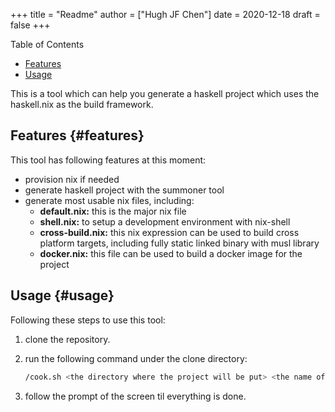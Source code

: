 +++
title = "Readme"
author = ["Hugh JF Chen"]
date = 2020-12-18
draft = false
+++

<div class="ox-hugo-toc toc">
<div></div>

<div class="heading">Table of Contents</div>

- [Features](#features)
- [Usage](#usage)

</div>
<!--endtoc-->

This is a tool which can help you generate a haskell project which uses the haskell.nix as the build framework.


## Features {#features}

This tool has following features at this moment:

-   provision nix if needed
-   generate haskell project with the summoner tool
-   generate most usable nix files, including:
    -   **default.nix:** this is the major nix file
    -   **shell.nix:** to setup a development environment with nix-shell
    -   **cross-build.nix:** this nix expression can be used to build cross platform targets, including fully static linked binary with musl library
    -   **docker.nix:** this file can be used to build a docker image for the project


## Usage {#usage}

Following these steps to use this tool:

1.  clone the repository.
2.  run the following command under the clone directory:

    ```sh
    /cook.sh <the directory where the project will be put> <the name of the project>
    ```
3.  follow the prompt of the screen til everything is done.

